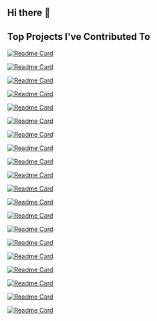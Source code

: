 ## Hi there 👋

## Top Projects I've Contributed To

[![Readme Card](https://github-readme-stats.vercel.app/api/pin/?username=raysan5&repo=raylib)](https://github.com/raysan5/raylib)

[![Readme Card](https://github-readme-stats.vercel.app/api/pin/?username=jarun&repo=nnn)](https://github.com/jarun/nnn)

[![Readme Card](https://github-readme-stats.vercel.app/api/pin/?username=dotnet&repo=runtime)](https://github.com/dotnet/runtime)

[![Readme Card](https://github-readme-stats.vercel.app/api/pin/?username=fastfetch-cli&repo=fastfetch)](https://github.com/fastfetch-cli/fastfetch)

[![Readme Card](https://github-readme-stats.vercel.app/api/pin/?username=phpredis&repo=phpredis)](https://github.com/phpredis/phpredis)

[![Readme Card](https://github-readme-stats.vercel.app/api/pin/?username=libvips&repo=libvips)](https://github.com/libvips/libvips)

[![Readme Card](https://github-readme-stats.vercel.app/api/pin/?username=libgit2&repo=libgit2)](https://github.com/libgit2/libgit2)

[![Readme Card](https://github-readme-stats.vercel.app/api/pin/?username=nicbarker&repo=clay)](https://github.com/nicbarker/clay)

[![Readme Card](https://github-readme-stats.vercel.app/api/pin/?username=pocoproject&repo=poco)](https://github.com/pocoproject/poco)

[![Readme Card](https://github-readme-stats.vercel.app/api/pin/?username=Syllo&repo=nvtop)](https://github.com/Syllo/nvtop)

[![Readme Card](https://github-readme-stats.vercel.app/api/pin/?username=meetecho&repo=janus-gateway)](https://github.com/meetecho/janus-gateway)

[![Readme Card](https://github-readme-stats.vercel.app/api/pin/?username=htop-dev&repo=htop)](https://github.com/htop-dev/htop)

[![Readme Card](https://github-readme-stats.vercel.app/api/pin/?username=SanderMertens&repo=flecs)](https://github.com/SanderMertens/flecs)

[![Readme Card](https://github-readme-stats.vercel.app/api/pin/?username=netblue30&repo=firejail)](https://github.com/netblue30/firejail)

[![Readme Card](https://github-readme-stats.vercel.app/api/pin/?username=neutrinolabs&repo=xrdp)](https://github.com/neutrinolabs/xrdp)

[![Readme Card](https://github-readme-stats.vercel.app/api/pin/?username=ponylang&repo=ponyc)](https://github.com/ponylang/ponyc)

[![Readme Card](https://github-readme-stats.vercel.app/api/pin/?username=AFLplusplus&repo=AFLplusplus)](https://github.com/AFLplusplus/AFLplusplus)

[![Readme Card](https://github-readme-stats.vercel.app/api/pin/?username=clibs&repo=clib)](https://github.com/clibs/clib)

[![Readme Card](https://github-readme-stats.vercel.app/api/pin/?username=Gnucash&repo=gnucash)](https://github.com/Gnucash/gnucash)

[![Readme Card](https://github-readme-stats.vercel.app/api/pin/?username=dotnet&repo=runtime-assets)](https://github.com/dotnet/runtime-assets)

